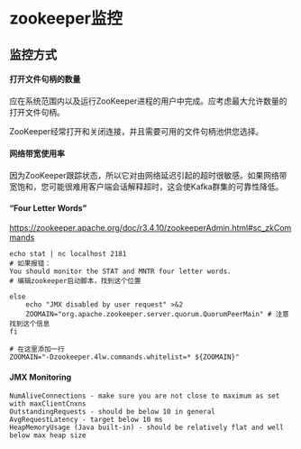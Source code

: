 # zookeeper监控

## 监控方式
#### 打开文件句柄的数量
应在系统范围内以及运行ZooKeeper进程的用户中完成。应考虑最大允许数量的打开文件句柄。

ZooKeeper经常打开和关闭连接，并且需要可用的文件句柄池供您选择。

#### 网络带宽使用率
因为ZooKeeper跟踪状态，所以它对由网络延迟引起的超时很敏感。如果网络带宽饱和，您可能很难用客户端会话解释超时，这会使Kafka群集的可靠性降低。

#### “Four Letter Words” 

https://zookeeper.apache.org/doc/r3.4.10/zookeeperAdmin.html#sc_zkCommands

```
echo stat | nc localhost 2181
# 如果报错：
You should monitor the STAT and MNTR four letter words. 
# 编辑zookeeper启动脚本，找到这个位置

else
    echo "JMX disabled by user request" >&2
    ZOOMAIN="org.apache.zookeeper.server.quorum.QuorumPeerMain" # 注意找到这个信息
fi

# 在这里添加一行
ZOOMAIN="-Dzookeeper.4lw.commands.whitelist=* ${ZOOMAIN}"
```

#### JMX Monitoring

```
NumAliveConnections - make sure you are not close to maximum as set with maxClientCnxns
OutstandingRequests - should be below 10 in general
AvgRequestLatency - target below 10 ms
HeapMemoryUsage (Java built-in) - should be relatively flat and well below max heap size
```